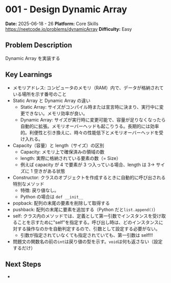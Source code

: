 # 001 - Design Dynamic Array

**Date:** 2025-06-18 - 26
**Platform:** Core Skills https://neetcode.io/problems/dynamicArray
**Difficulty:** Easy

## Problem Description

Dynamic Array を実装する

## Key Learnings

- メモリアドレス: コンピュータのメモリ（RAM）内で、データが格納されている場所を示す番号のこと
- Static Array と Dynamic Array の違い
  - Static Array: サイズがコンパイル時または宣言時に決まり、実行中に変更できない。メモリ効率が良い。
  - Dynamic Array: サイズが実行時に変更可能で、容量が足りなくなったら自動的に拡張。メモリオーバーヘッドも起こりうる。長期的には効率的。利便性と引き換えに、時々の性能低下とメモリオーバーヘッドを受け入れる。
- Capacity（容量）と length（サイズ）の区別
  - Capacity: メモリ上で確保済みの領域の数
  - length: 実際に格納されている要素の数（= Size）
  - 例えば capacity が 4 で要素が 3 つ入っている場合、length は 3→ サイズに 1 空きがある状態
- Constructor: クラスのオブジェクトを作成するときに自動的に呼び出される特別なメソッド
  - 特徴: 戻り値なし。
  - Python の場合は `def __init__`
- popback: 配列の末尾の要素を削除して取得する
- pushback: 配列の末尾に要素を追加する（Python だと`list.append()`）
- self: クラス内のメソッドでは、定義として第一引数でインスタンスを受け取ることを示すために"self"を指定する。呼び出し時は、どのインスタンスに対する操作なのかを自動判定するので、引数として設定する必要がない。
  - 引数が指定されていなくても指定されていても、第一引数は self!!!
- 問題文の関数名の前の`int`は戻り値の型を示す。`void`は何も返さない（設定するだけ）

## Next Steps

-
